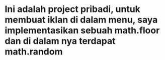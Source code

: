# Ini adalah project pribadi, untuk membuat iklan di dalam menu, saya implementasikan sebuah math.floor dan di dalam nya terdapat math.random
